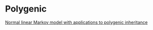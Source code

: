 # Polygenic

[Normal linear Markov model with applications to
polygenic inheritance](https://jessebmurray.github.io/project_files/Normal_linear_Markov_model_with_applications_to_polygenic_inheritance.pdf)



